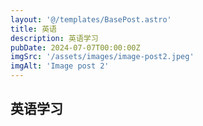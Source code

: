 ```yaml
---
layout: '@/templates/BasePost.astro'
title: 英语
description: 英语学习
pubDate: 2024-07-07T00:00:00Z
imgSrc: '/assets/images/image-post2.jpeg'
imgAlt: 'Image post 2'
---
```


## 英语学习

